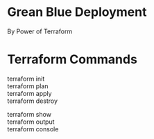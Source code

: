 # Grean Blue Deployment  
By Power of Terraform

# Terraform Commands
terraform init  
terraform plan  
terraform apply  
terraform destroy  

terraform show  
terraform output  
terraform console  
